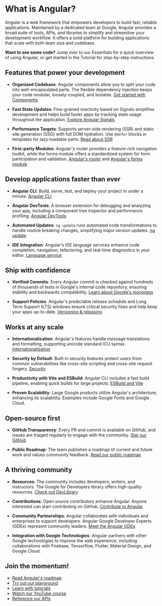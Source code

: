 # What is Angular?

Angular is a web framework that empowers developers to build fast, reliable applications. Maintained by a dedicated team at Google, Angular provides a broad suite of tools, APIs, and libraries to simplify and streamline your development workflow. It offers a solid platform for building applications that scale with both team size and codebase.

**Want to see some code?** Jump over to our Essentials for a quick overview of using Angular, or get started in the Tutorial for step-by-step instructions.

## Features that power your development

- **Organized Codebase**: Angular components allow you to split your code into well-encapsulated parts. The flexible dependency injection keeps your code modular, loosely-coupled, and testable. [Get started with Components](guide/components)

- **Fast State Updates**: Fine-grained reactivity based on Signals simplifies development and helps build faster apps by tracking state usage throughout the application. [Explore Angular Signals](guide/signals)

- **Performance Targets**: Supports server-side rendering (SSR) and static site generation (SSG) with full DOM hydration. Use `@defer` blocks in templates for lazy-loadable parts. [Read about SSR](guide/ssr)

- **First-party Modules**: Angular's router provides a feature-rich navigation toolkit, while the forms module offers a standardized system for form participation and validation. [Angular's router](guide/routing) and [Angular's forms module](guide/forms)

## Develop applications faster than ever

- **Angular CLI**: Build, serve, test, and deploy your project in under a minute. [Angular CLI](tools/cli)

- **Angular DevTools**: A browser extension for debugging and analyzing your app, including a component tree inspector and performance profiling. [Angular DevTools](tools/devtools)

- **Automated Updates**: `ng update` runs automated code transformations to handle routine breaking changes, simplifying major version updates. [ng update](cli/update)

- **IDE Integration**: Angular's IDE language services enhance code completion, navigation, refactoring, and real-time diagnostics in your editor. [Language service](tools/language-service)

## Ship with confidence

- **Verified Commits**: Every Angular commit is checked against hundreds of thousands of tests in Google's internal code repository, ensuring stability and backwards compatibility. [Learn about Google's monorepo](https://cacm.acm.org/magazines/2016/7/204032-why-google-stores-billions-of-lines-of-code-in-a-single-repository/fulltext)

- **Support Policies**: Angular's predictable release schedule and Long Term Support (LTS) windows ensure critical security fixes and help keep your apps up-to-date. [Versioning & releasing](reference/releases)

## Works at any scale

- **Internationalization**: Angular's features handle message translations and formatting, supporting unicode standard ICU syntax. [Internationalization](guide/i18n)

- **Security by Default**: Built-in security features protect users from common vulnerabilities like cross-site scripting and cross-site request forgery. [Security](best-practices/security)

- **Productivity with Vite and ESBuild**: Angular CLI includes a fast build pipeline, enabling quick builds for large projects. [ESBuild and Vite](tools/cli/build-system-migration)

- **Proven Scalability**: Large Google products utilize Angular's architecture, enhancing its scalability. Examples include Google Fonts and Google Cloud.

## Open-source first

- **GitHub Transparency**: Every PR and commit is available on GitHub, and issues are triaged regularly to engage with the community. [Star our GitHub](https://github.com/angular/angular)

- **Public Roadmap**: The team publishes a roadmap of current and future work and values community feedback. [Read our public roadmap](roadmap)

## A thriving community

- **Resources**: The community includes developers, writers, and instructors. The Google for Developers library offers high-quality resources. [Check out DevLibrary](https://devlibrary.withgoogle.com/products/angular?sort=added)

- **Contributions**: Open source contributors enhance Angular. Anyone interested can start contributing on GitHub. [Contribute to Angular](https://github.com/angular/angular/blob/main/CONTRIBUTING.md)

- **Community Partnerships**: Angular collaborates with individuals and enterprises to support developers. Angular Google Developer Experts (GDEs) represent community leaders. [Meet the Angular GDEs](https://developers.google.com/community/experts/directory?specialization=angular)

- **Integration with Google Technologies**: Angular partners with other Google technologies to improve the web experience, including collaborations with Firebase, Tensorflow, Flutter, Material Design, and Google Cloud.

## Join the momentum!

- [Read Angular's roadmap](roadmap)
- [Try out our playground](playground)
- [Learn with tutorials](tutorials)
- [Watch our YouTube course](https://youtube.com/playlist?list=PL1w1q3fL4pmj9k1FrJ3Pe91EPub2_h4jF)
- [Reference our APIs](api)